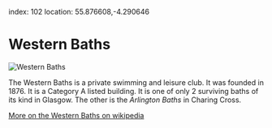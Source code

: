 index: 102
location: 55.876608,-4.290646

# Western Baths

![Western Baths](image:western-baths.jpg)

The Western Baths is a private swimming and leisure club.  It was
founded in 1876.  It is a Category A listed building.  It is one of
only 2 surviving baths of its kind in Glasgow.  The other is the
_Arlington Baths_ in Charing Cross.

[More on the Western Baths on wikipedia][1]

[1]: /wiki/Western_Baths
